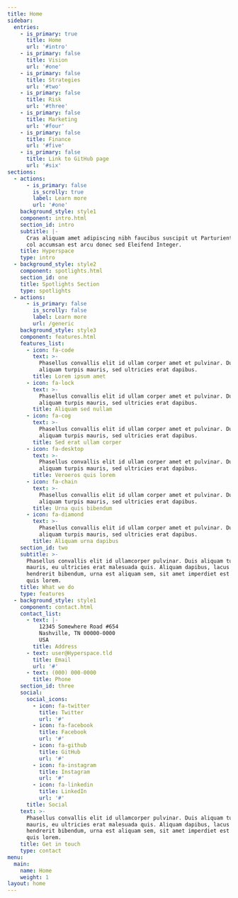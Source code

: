 ```yaml
---
title: Home
sidebar:
  entries:
    - is_primary: true
      title: Home
      url: '#intro'
    - is_primary: false
      title: Vision
      url: '#one'
    - is_primary: false
      title: Strategies
      url: '#two'
    - is_primary: false
      title: Risk
      url: '#three'
    - is_primary: false
      title: Marketing
      url: '#four'
    - is_primary: false
      title: Finance
      url: '#five'
    - is_primary: false
      title: Link to GitHub page
      url: '#six'
sections:
  - actions:
      - is_primary: false
        is_scrolly: true
        label: Learn more
        url: '#one'
    background_style: style1
    component: intro.html
    section_id: intro
    subtitle: |-
      Cras aliquam amet adipiscing nibh faucibus suscipit ut Parturient  
      col accumsan est arcu donec sed Eleifend Integer.
    title: Hyperspace
    type: intro
  - background_style: style2
    component: spotlights.html
    section_id: one
    title: Spotlights Section
    type: spotlights
  - actions:
      - is_primary: false
        is_scrolly: false
        label: Learn more
        url: /generic
    background_style: style3
    component: features.html
    features_list:
      - icon: fa-code
        text: >-
          Phasellus convallis elit id ullam corper amet et pulvinar. Duis
          aliquam turpis mauris, sed ultricies erat dapibus.
        title: Lorem ipsum amet
      - icon: fa-lock
        text: >-
          Phasellus convallis elit id ullam corper amet et pulvinar. Duis
          aliquam turpis mauris, sed ultricies erat dapibus.
        title: Aliquam sed nullam
      - icon: fa-cog
        text: >-
          Phasellus convallis elit id ullam corper amet et pulvinar. Duis
          aliquam turpis mauris, sed ultricies erat dapibus.
        title: Sed erat ullam corper
      - icon: fa-desktop
        text: >-
          Phasellus convallis elit id ullam corper amet et pulvinar. Duis
          aliquam turpis mauris, sed ultricies erat dapibus.
        title: Veroeros quis lorem
      - icon: fa-chain
        text: >-
          Phasellus convallis elit id ullam corper amet et pulvinar. Duis
          aliquam turpis mauris, sed ultricies erat dapibus.
        title: Urna quis bibendum
      - icon: fa-diamond
        text: >-
          Phasellus convallis elit id ullam corper amet et pulvinar. Duis
          aliquam turpis mauris, sed ultricies erat dapibus.
        title: Aliquam urna dapibus
    section_id: two
    subtitle: >-
      Phasellus convallis elit id ullamcorper pulvinar. Duis aliquam turpis
      mauris, eu ultricies erat malesuada quis. Aliquam dapibus, lacus eget
      hendrerit bibendum, urna est aliquam sem, sit amet imperdiet est velit
      quis lorem.
    title: What we do
    type: features
  - background_style: style1
    component: contact.html
    contact_list:
      - text: |-
          12345 Somewhere Road #654
          Nashville, TN 00000-0000
          USA
        title: Address
      - text: user@Hyperspace.tld
        title: Email
        url: '#'
      - text: (000) 000-0000
        title: Phone
    section_id: three
    social:
      social_icons:
        - icon: fa-twitter
          title: Twitter
          url: '#'
        - icon: fa-facebook
          title: Facebook
          url: '#'
        - icon: fa-github
          title: GitHub
          url: '#'
        - icon: fa-instagram
          title: Instagram
          url: '#'
        - icon: fa-linkedin
          title: LinkedIn
          url: '#'
      title: Social
    text: >-
      Phasellus convallis elit id ullamcorper pulvinar. Duis aliquam turpis
      mauris, eu ultricies erat malesuada quis. Aliquam dapibus, lacus eget
      hendrerit bibendum, urna est aliquam sem, sit amet imperdiet est velit
      quis lorem.
    title: Get in touch
    type: contact
menu:
  main:
    name: Home
    weight: 1
layout: home
---
```


